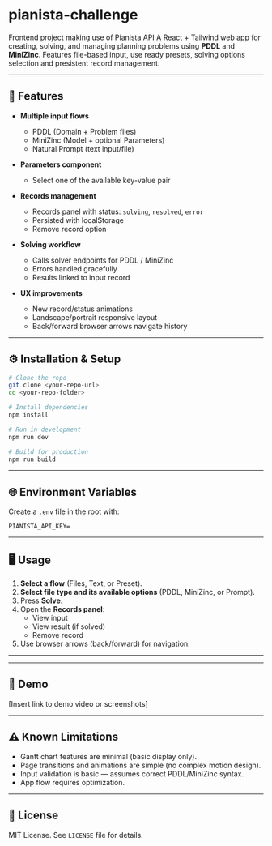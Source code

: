 # pianista-challenge
Frontend project making use of Pianista API
A React + Tailwind web app for creating, solving, and managing planning problems using **PDDL** and **MiniZinc**.
Features file-based input, use ready presets, solving options selection and presistent record management.

---

## 🚀 Features

* **Multiple input flows**

  * PDDL (Domain + Problem files)
  * MiniZinc (Model + optional Parameters)
  * Natural Prompt (text input/file)

* **Parameters component**

  * Select one of the available key-value pair

* **Records management**

  * Records panel with status: `solving`, `resolved`, `error`
  * Persisted with localStorage
  * Remove record option

* **Solving workflow**

  * Calls solver endpoints for PDDL / MiniZinc
  * Errors handled gracefully
  * Results linked to input record

* **UX improvements**

  * New record/status animations
  * Landscape/portrait responsive layout
  * Back/forward browser arrows navigate history

---

## ⚙️ Installation & Setup

```bash
# Clone the repo
git clone <your-repo-url>
cd <your-repo-folder>

# Install dependencies
npm install

# Run in development
npm run dev

# Build for production
npm run build
```

---

## 🌐 Environment Variables

Create a `.env` file in the root with:

```
PIANISTA_API_KEY=
```

---

## 🖥️ Usage

1. **Select a flow** (Files, Text, or Preset).
2. **Select file type and its available options** (PDDL, MiniZinc, or Prompt).
5. Press **Solve**.
6. Open the **Records panel**:
   * View input
   * View result (if solved)
   * Remove record
7. Use browser arrows (back/forward) for navigation.

---


---

## 🎥 Demo

[Insert link to demo video or screenshots]

---

## ⚠️ Known Limitations

* Gantt chart features are minimal (basic display only).
* Page transitions and animations are simple (no complex motion design).
* Input validation is basic — assumes correct PDDL/MiniZinc syntax.
* App flow requires optimization.

---

## 📜 License

MIT License. See `LICENSE` file for details.
